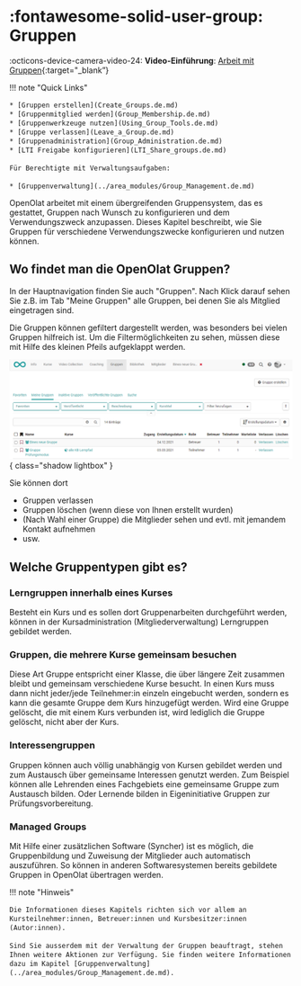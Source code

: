 # :fontawesome-solid-user-group: Gruppen

:octicons-device-camera-video-24: **Video-Einführung**: [Arbeit mit Gruppen](<https://www.youtube.com/embed/7LAPedqB9tk>){:target="_blank”} 

!!! note "Quick Links"

    * [Gruppen erstellen](Create_Groups.de.md)
    * [Gruppenmitglied werden](Group_Membership.de.md)
    * [Gruppenwerkzeuge nutzen](Using_Group_Tools.de.md)
    * [Gruppe verlassen](Leave_a_Group.de.md)
    * [Gruppenadministration](Group_Administration.de.md)
    * [LTI Freigabe konfigurieren](LTI_Share_groups.de.md)
  
    Für Berechtigte mit Verwaltungsaufgaben:

    * [Gruppenverwaltung](../area_modules/Group_Management.de.md)

OpenOlat arbeitet mit einem übergreifenden Gruppensystem, das es gestattet,
Gruppen nach Wunsch zu konfigurieren und dem Verwendungszweck anzupassen.
Dieses Kapitel beschreibt, wie Sie Gruppen für verschiedene Verwendungszwecke
konfigurieren und nutzen können.

## Wo findet man die OpenOlat Gruppen?

In der Hauptnavigation finden Sie auch "Gruppen".
Nach Klick darauf sehen Sie z.B. im Tab "Meine Gruppen" alle Gruppen, bei denen Sie als Mitglied eingetragen sind. 

Die Gruppen können gefiltert dargestellt werden, was besonders bei vielen
Gruppen hilfreich ist. Um die Filtermöglichkeiten zu sehen, müssen diese mit Hilfe des kleinen Pfeils aufgeklappt werden.

![Gruppen](assets/Gruppe.png){ class="shadow lightbox" }

Sie können dort

* Gruppen verlassen
* Gruppen löschen (wenn diese von Ihnen erstellt wurden)
* (Nach Wahl einer Gruppe) die Mitglieder sehen und evtl. mit jemandem Kontakt aufnehmen
* usw.


## Welche Gruppentypen gibt es?

### Lerngruppen innerhalb eines Kurses

Besteht ein Kurs und es sollen dort Gruppenarbeiten durchgeführt werden, können in der Kursadministration (Mitgliederverwaltung) Lerngruppen gebildet werden.

### Gruppen, die mehrere Kurse gemeinsam besuchen

Diese Art Gruppe entspricht einer Klasse, die über längere Zeit zusammen bleibt und gemeinsam verschiedene Kurse besucht. In einen Kurs muss dann nicht jeder/jede Teilnehmer:in einzeln eingebucht werden, sondern es kann die gesamte Gruppe dem Kurs hinzugefügt werden. Wird eine Gruppe gelöscht, die mit einem Kurs verbunden ist, wird lediglich die Gruppe gelöscht, nicht aber der Kurs.

### Interessengruppen

Gruppen können auch völlig unabhängig von Kursen gebildet werden und zum Austausch über gemeinsame Interessen genutzt werden. Zum Beispiel können alle Lehrenden eines Fachgebiets eine gemeinsame Gruppe zum Austausch bilden. Oder Lernende bilden in Eigeninitiative Gruppen zur Prüfungsvorbereitung.

### Managed Groups

Mit Hilfe einer zusätzlichen Software (Syncher) ist es möglich, die Gruppenbildung und Zuweisung der Mitglieder auch automatisch auszuführen. So können in anderen Softwaresystemen bereits gebildete Gruppen in OpenOlat übertragen werden.


!!! note "Hinweis"

    Die Informationen dieses Kapitels richten sich vor allem an Kursteilnehmer:innen, Betreuer:innen und Kursbesitzer:innen (Autor:innen).

    Sind Sie ausserdem mit der Verwaltung der Gruppen beauftragt, stehen Ihnen weitere Aktionen zur Verfügung. Sie finden weitere Informationen dazu im Kapitel [Gruppenverwaltung](../area_modules/Group_Management.de.md).